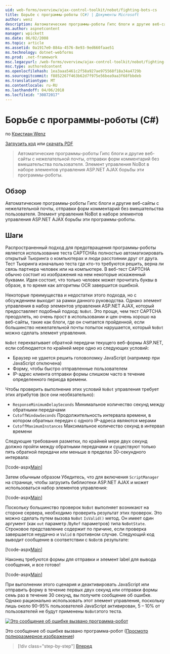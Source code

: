 ```yaml
---
uid: web-forms/overview/ajax-control-toolkit/nobot/fighting-bots-cs
title: Борьбе с программы-роботы (C#) | Документы Microsoft
author: wenz
description: Автоматические программы-роботы Гипс блоги и другие веб-сайты с нежелательной почты, отправки форм комментарий без вмешательства пользователя. Элемент управления NoBot в ASP.NET AJAX Con...
ms.author: aspnetcontent
manager: wpickett
ms.date: 06/02/2008
ms.topic: article
ms.assetid: 0a1917e0-884a-4576-8e93-9ed660faae51
ms.technology: dotnet-webforms
ms.prod: .net-framework
msc.legacyurl: /web-forms/overview/ajax-control-toolkit/nobot/fighting-bots-cs
msc.type: authoredcontent
ms.openlocfilehash: 1ea3aaa5461c2f58a927ae975568f18a34a4729b
ms.sourcegitcommit: f8852267f463b62d7f975e56bea9aa3f68fbbdeb
ms.translationtype: MT
ms.contentlocale: ru-RU
ms.lasthandoff: 04/06/2018
ms.locfileid: "30872017"
---
```

<a name="fighting-bots-c"></a>Борьбе с программы-роботы (C#)
====================
по [Кристиан Wenz](https://github.com/wenz)

[Загрузить код](http://download.microsoft.com/download/9/3/f/93f8daea-bebd-4821-833b-95205389c7d0/NoBot0.cs.zip) или [скачать PDF](http://download.microsoft.com/download/b/6/a/b6ae89ee-df69-4c87-9bfb-ad1eb2b23373/nobot0CS.pdf)

> Автоматические программы-роботы Гипс блоги и другие веб-сайты с нежелательной почты, отправки форм комментарий без вмешательства пользователя. Элемент управления NoBot в наборе элементов управления ASP.NET AJAX борьбы эти программы-роботы.


## <a name="overview"></a>Обзор

Автоматические программы-роботы Гипс блоги и другие веб-сайты с нежелательной почты, отправки форм комментарий без вмешательства пользователя. Элемент управления NoBot в наборе элементов управления ASP.NET AJAX борьбы эти программы-роботы.

## <a name="steps"></a>Шаги

Распространенный подход для предотвращения программы-роботы является использование теста CAPTCHAs полностью автоматизировать открытый Тьюринга о компьютерах и люди расстоянии друг от друга. Тест Тьюринга изначально теста где кто-то требуются решить, верна ли связь партнера человек или на компьютере. В веб-тест CAPTCHA обычно состоит из изображения на нем некоторые искаженный буквами. Идея состоит, что только человек может прочитать буквы в образе, в то время как алгоритмы OCR завершится ошибкой.

Некоторые преимущества и недостатки этого подхода, но с обсуждением выходит за рамки данного руководства. Однако элемент управления в набор элементов управления ASP.NET AJAX, который предоставляет подобный подход: `NoBot`. Это проще, чем тест CAPTCHA преодолеть, но очень прост в использовании и цен очень хорошо на веб-сайты, такие как блоги, где он считается пройденной, если большинство нежелательной почты попыток нарушается, который `NoBot` можно сделать элемент управления.

`NoBot` перехватывает обратной передачи текущего веб-формы ASP.NET, если соблюдается по крайней мере одно из следующих условий:

- Браузер не удается решить головоломку JavaScript (например при JavaScript отключена)
- Форму, чтобы быстро отправленные пользователем
- IP-адрес клиента отправки формы слишком часто в течение определенного периода времени.

Чтобы проверить выполнение этих условий `NoBot` управления требует этих атрибутов (все они необязательно):

- `ResponseMinimumDelaySeconds` Минимальное количество секунд между обратными передачами
- `CutoffWindowSeconds` Продолжительность интервала времени, в котором обратных передач с одного IP-адреса являются мерами
- `CutoffMaximumInstances` Максимальное количество секунд в интервал времени

Следующие требования разметки, по крайней мере двух секунд должно пройти между обратными передачами и существуют только пять обратной передачи или меньше в пределах 30-секундного интервала:

[!code-aspx[Main](fighting-bots-cs/samples/sample1.aspx)]

Затем обычным образом Убедитесь, что для включения `ScriptManager` на странице, чтобы загрузить библиотеки ASP.NET AJAX и может использоваться набор элементов управления:

[!code-aspx[Main](fighting-bots-cs/samples/sample2.aspx)]

Поскольку большинство проверок `NoBot` выполняет возникают на стороне сервера, необходимо проверить результат этих проверок. Это можно сделать путем вызова `NoBot` `IsValid()` метод. Он имеет один аргумент (как `out` параметр /`ByRef` параметров) типа `NoBotState`. Строковое представление содержит по причине, если проверка завершается неудачно и `Valid` в противном случае. Следующий код выводит сообщение в соответствии с `NoBot`в результате:

[!code-aspx[Main](fighting-bots-cs/samples/sample3.aspx)]

Наконец требуются формы для отправки и элемент label для вывода сообщения, и все готово!

[!code-aspx[Main](fighting-bots-cs/samples/sample4.aspx)]

При выполнении этого сценария и деактивировать JavaScript или отправить форму в течение первых двух секунд или отправки формы семь раз в течение 30 секунд, вы получите сообщение об ошибке. Однако рационально использовать этот элемент управления, поскольку лишь около 90-95% пользователей JavaScript активирован, 5 – 10% от пользователей не будут применены `NoBot`этого теста.


[![Это сообщение об ошибке вызвано программа-робот](fighting-bots-cs/_static/image2.png)](fighting-bots-cs/_static/image1.png)

Это сообщение об ошибке вызвано программа-робот ([Просмотр полноразмерное изображение](fighting-bots-cs/_static/image3.png))

> [!div class="step-by-step"]
> [Вперед](fighting-bots-vb.md)
